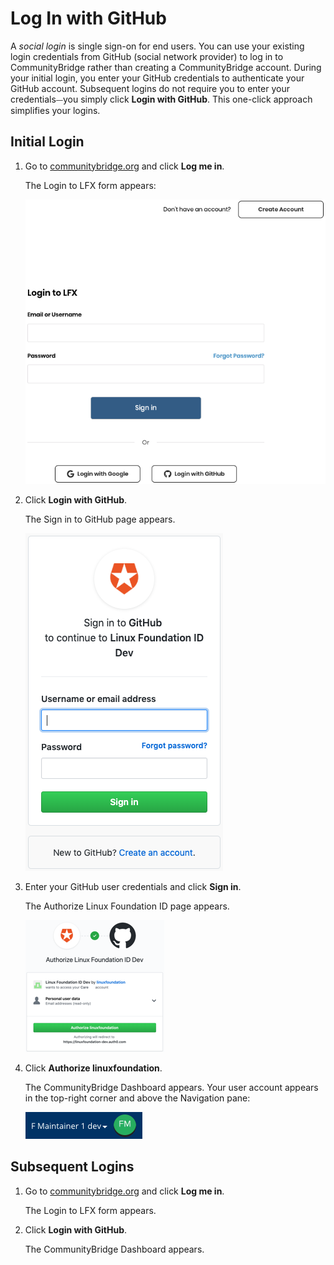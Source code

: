 # Log In with GitHub
A _social login_ is single sign-on for end users. You can use your existing login credentials from GitHub (social network provider) to log in to CommunityBridge rather than creating a CommunityBridge account. During your initial login, you enter your GitHub credentials to authenticate your GitHub account. Subsequent logins do not require you to enter your credentials⏤you simply click **Login with GitHub**. This one-click approach simplifies your logins.

## Initial Login

1. Go to [communitybridge.org](https://communitybridge.org/) and  click **Log me in**.

   The Login to LFX form appears:

   ![Login to LFX](imgs/LFX-Login-to-LFX.png)

1. Click **Login with GitHub**.

   The Sign in to GitHub page appears.

   ![Sign In to GitHub](imgs/LFX-Sign-in-to-GitHub-page.png)

1. Enter your GitHub user credentials and click **Sign in**.

   The Authorize Linux Foundation ID page appears.

   ![Authorize Linux Foundation](imgs/LFX-GitHub-Authorize-LF-ID-Dev.png)

1. Click **Authorize linuxfoundation**.

   The CommunityBridge Dashboard appears. Your user account appears in the top-right corner and above the Navigation pane:

   ![Sign In Role](imgs/LFX-Sign-In-Role-Identification.png)


## Subsequent Logins

1. Go to [communitybridge.org](https://communitybridge.org/) and click **Log me in**.

   The Login to LFX form appears.

1. Click **Login with GitHub**.

   The CommunityBridge Dashboard appears.